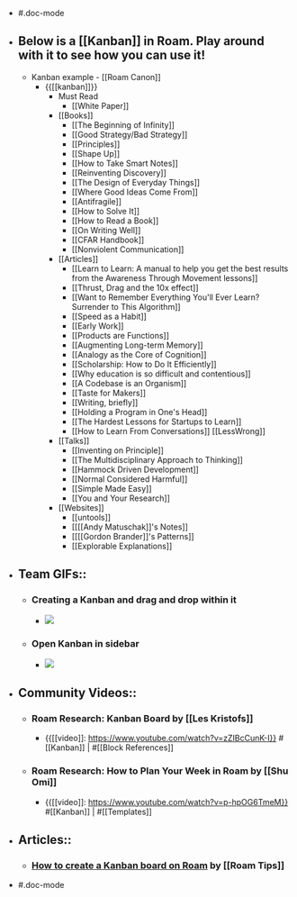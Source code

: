 - #.doc-mode
- ## Below is a [[Kanban]] in Roam. Play around with it to see how you can use it!
    - Kanban example - [[Roam Canon]]
        - {{[[kanban]]}}
            - Must Read
                - [[White Paper]]
            - [[Books]]
                - [[The Beginning of Infinity]]
                - [[Good Strategy/Bad Strategy]]
                - [[Principles]]
                - [[Shape Up]]
                - [[How to Take Smart Notes]]
                - [[Reinventing Discovery]]
                - [[The Design of Everyday Things]]
                - [[Where Good Ideas Come From]]
                - [[Antifragile]]
                - [[How to Solve It]]
                - [[How to Read a Book]]
                - [[On Writing Well]]
                - [[CFAR Handbook]]
                - [[Nonviolent Communication]]
            - [[Articles]]
                - [[Learn to Learn: A manual to help you get the best results from the Awareness Through Movement lessons]]
                - [[Thrust, Drag and the 10x effect]]
                - [[Want to Remember Everything You'll Ever Learn? Surrender to This Algorithm]]
                - [[Speed as a Habit]]
                - [[Early Work]]
                - [[Products are Functions]]
                - [[Augmenting Long-term Memory]]
                - [[Analogy as the Core of Cognition]]
                - [[Scholarship: How to Do It Efficiently]]
                - [[Why education is so difficult and contentious]]
                - [[A Codebase is an Organism]]
                - [[Taste for Makers]]
                - [[Writing, briefly]]
                - [[Holding a Program in One's Head]]
                - [[The Hardest Lessons for Startups to Learn]]
                - [[How to Learn From Conversations]] [[LessWrong]]
            - [[Talks]]
                - [[Inventing on Principle]]
                - [[The Multidisciplinary Approach to Thinking]]
                - [[Hammock Driven Development]]
                - [[Normal Considered Harmful]]
                - [[Simple Made Easy]]
                - [[You and Your Research]]
            - [[Websites]]
                - [[untools]]
                - [[[[Andy Matuschak]]'s Notes]]
                - [[[[Gordon Brander]]'s Patterns]]
                - [[Explorable Explanations]]
- ## Team GIFs::
    - ### Creating a Kanban and drag and drop within it
        - ![](https://firebasestorage.googleapis.com/v0/b/firescript-577a2.appspot.com/o/imgs%2Fapp%2Fhelp-documentation%2FSmU5tn9gdD.gif?alt=media&token=ea2d0bbb-8ef4-4359-a0de-b06f6cca74e3)
    - ### Open Kanban in sidebar
        - ![](https://firebasestorage.googleapis.com/v0/b/firescript-577a2.appspot.com/o/imgs%2Fapp%2Fhelp-documentation%2FuqWn53xv7q.gif?alt=media&token=111f7548-04db-4587-9005-e103ca2f6047)
- ## Community Videos::
    - ### Roam Research: Kanban Board by [[Les Kristofs]]
        - {{[[video]]: https://www.youtube.com/watch?v=zZIBcCunK-I}}
#[[Kanban]] | #[[Block References]]
    - ### Roam Research: How to Plan Your Week in Roam by [[Shu Omi]]
        - {{[[video]]: https://www.youtube.com/watch?v=p-hpOG6TmeM}}
#[[Kanban]] | #[[Templates]]
- ## Articles::
    - ### [How to create a Kanban board on Roam](https://www.roamtips.com/home/roam-kanban-board) by [[Roam Tips]]

- #.doc-mode

